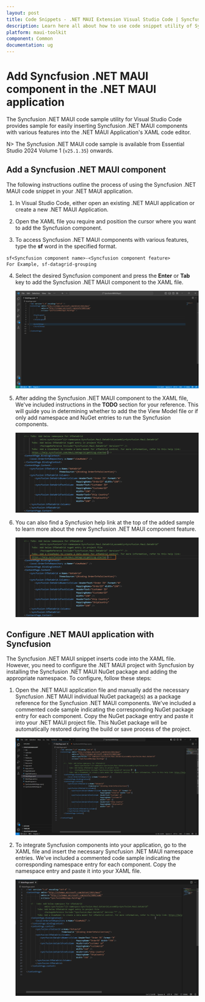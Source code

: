 ```yaml
---
layout: post
title: Code Snippets - .NET MAUI Extension Visual Studio Code | Syncfusion
description: Learn here all about how to use code snippet utility of Syncfusion .NET MAUI Extension for Visual Studio Code and much more.
platform: maui-toolkit
component: Common
documentation: ug
---
```


# Add Syncfusion .NET MAUI component in the .NET MAUI application

The Syncfusion .NET MAUI code sample utility for Visual Studio Code provides sample for easily inserting Syncfusion .NET MAUI components with various features into the .NET MAUI Application's XAML code editor.

N> The Syncfusion .NET MAUI code sample is available from Essential Studio 2024 Volume 1 (`v25.1.35`) onwards.

## Add a Syncfusion .NET MAUI component

The following instructions outline the process of using the Syncfusion .NET MAUI code snippet in your .NET MAUI application.

1.	In Visual Studio Code, either open an existing .NET MAUI application or create a new .NET MAUI Application.

2.	Open the XAML file you require and position the cursor where you want to add the Syncfusion component.

3.	To access Syncfusion .NET MAUI components with various features, type the **sf** word in the specified format.

```
sf<Syncfusion component name>-<Syncfusion component feature>
For Example, sf-datagrid-grouping
```

4.	Select the desired Syncfusion component and press the **Enter** or **Tab** key to add the Syncfusion .NET MAUI component to the XAML file. 

      ![Code Snippet](images/MAUI_CodeSnippets.gif)

5.	After adding the Syncfusion .NET MAUI component to the XAML file, We've included instructions in the **TODO** section for your reference. This will guide you in determining whether to add the the View Model file or if only add namespace and NuGet entries to run the Syncfusion components.

     ![Comment](images/Comment.png)

6.	You can also find a Syncfusion help link at the top of the added sample to learn more about the new Syncfusion .NET MAUI component feature.

     ![Help](images/Help.png)

## Configure .NET MAUI application with Syncfusion

The Syncfusion .NET MAUI snippet inserts code into the XAML file. However, you need to configure the .NET MAUI project with Syncfusion by installing the Syncfusion .NET MAUI NuGet package and adding the appropriate namespace. To configure, follow these steps:

1.	Open the .NET MAUI application file and manually add the necessary Syncfusion .NET MAUI individual NuGet package(s) as a package reference for the Syncfusion .NET MAUI components. We've included a commented code sample indicating the corresponding NuGet package entry for each component. Copy the NuGet package entry and paste it into your .NET MAUI project file. This NuGet package will be automatically restored during the build or save process of the project.

     ![NuGet Package](images/NuGetEntry.gif)

2.	To integrate Syncfusion components into your application, go to the XAML file and insert the necessary Syncfusion .NET MAUI namespace entries. We've included a commented code sample indicating the corresponding namespace entry for each component. Copy the namespace entry and paste it into your XAML file.

    ![Namespace](images/NamespaceEntry.gif)